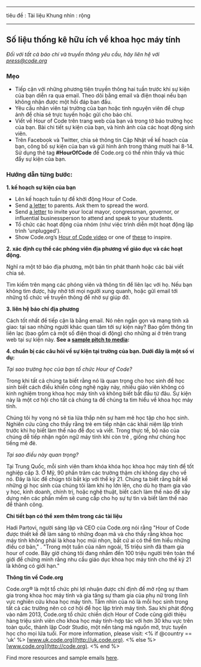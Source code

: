 * * *

tiêu đề : Tài liệu Khung nhìn : rộng

* * *

## Số liệu thống kê hữu ích về khoa học máy tính

*Đối với tất cả báo chí và truyền thông yêu cầu, hãy liên hệ với <press@code.org>*

### Mẹo

  * Tiếp cận với những phương tiện truyền thông hai tuần trước khi sự kiện của bạn diễn ra qua email. Theo dõi bằng email và điện thoại nếu bạn không nhận được một hồi đáp ban đầu.
  * Yêu cầu nhân viên tại trường của bạn hoặc tình nguyện viên để chụp ảnh để chia sẻ trực tuyến hoặc gửi cho báo chí.
  * Viết về Hour of Code trên trang web của bạn và trong tờ báo trường học của bạn. Bài chi tiết sự kiện của bạn, và hình ảnh của các hoạt động sinh viên.
  * Trên Facebook và Twitter, chia sẻ thông tin Cập Nhật về kế hoạch của bạn, công bố sự kiện của bạn và gửi hình ảnh trong tháng mười hai 8-14. Sử dụng thẻ tag **#HourOfCode** để Code.org có thể nhìn thấy và thúc đẩy sự kiện của bạn.

### Hướng dẫn từng bước:

**1. kế hoạch sự kiện của bạn**

  * Lên kế hoạch tuần tự để khởi động Hour of Code.
  * Send [a letter](<%= hoc_uri('/resources/#sample-emails') %>) to parents. Ask them to spread the word.
  * Send [a letter](<%= hoc_uri('/resources/#sample-emails') %>) to invite your local mayor, congressman, governor, or influential businessperson to attend and speak to your students.
  * Tổ chức các hoạt động của nhóm (như việc trình diễn một hoạt động lập trình 'unplugged').
  * Show Code.org’s [Hour of Code video](<%= hoc_uri('/') %>) or one of [these](<%= hoc_uri('/resources#videos') %>) to inspire.

**2. xác định cụ thể các phóng viên địa phương về giáo dục và các hoạt động.**

Nghĩ ra một tờ báo địa phương, một bản tin phát thanh hoặc các bài viết chia sẻ.

Tìm kiếm trên mạng các phóng viên và thông tin để liên lạc với họ. Nếu bạn không tìm được, hãy nhờ tới mọi người xung quanh, hoặc gửi email tới những tổ chức về truyền thông để nhờ sự giúp đỡ.

**3. liên hệ báo chí địa phương**

Cách tốt nhất để tiếp cận là bằng email. Nó nên ngắn gọn và mang tính xã giao: tại sao những người khác quan tâm tới sự kiện này? Bao gồm thông tin liên lạc (bao gồm cả một số điện thoại di động) cho những ai ở trên trang web tại sự kiện này. **See a [sample pitch to media](<%= hoc_uri('/resources#sample-emails') %>):**

**4. chuẩn bị các câu hỏi về sự kiện tại trường của bạn. Dưới đây là một số ví dụ:**

*Tại sao trường học của bạn tổ chức Hour of Code?*

Trong khi tất cả chúng ta biết rằng nó là quan trọng cho học sinh để học sinh biết cách điều khiển công nghệ ngày này, nhiều giáo viên không có kinh nghiệm trong khoa học máy tính và không biết bắt đầu từ đâu. Sự kiện này là một cơ hội cho tất cả chúng ta để chúng ta tìm hiểu về khoa học máy tính.

Chúng tôi hy vọng nó sẽ tia lửa thắp nên sự ham mê học tập cho học sinh. Nghiên cứu cũng cho thấy rằng trẻ em tiếp nhận các khái niệm lập trình trước khi họ biết làm thế nào để đọc và viết. Trong thực tế, bộ não của chúng dễ tiếp nhận ngôn ngữ máy tính khi còn trẻ , giống như chúng học tiếng mẻ đẻ.

*Tại sao điều này quan trọng?*

Tại Trung Quốc, mỗi sinh viên tham khóa khóa học khoa học máy tính để tốt nghiệp cấp 3. Ở Mỹ, 90 phần trăm các trường thậm chí không dạy cho về nó. Đây là lúc để chúgn tôi bắt kịp với thể kỷ 21. Chúng ta biết rằng bất kể những gì học sinh của chúng tôi làm khi họ lớn lên, cho dù họ tham gia vào y học, kinh doanh, chính trị, hoặc nghệ thuật, biết cách làm thế nào để xây dựng nên các phần mềm sẽ cung cấp cho họ sự tự tin và biết làm thế nào để thành công.

**Chi tiết bạn có thể xem thêm trong các tài liệu**

Hadi Partovi, người sáng lập và CEO của Code.org nói rằng "Hour of Code được thiết kế để làm sáng tỏ những đoạn mã và cho thấy rằng khoa học máy tính không phải là khoa học mũi nhọn, bất cứ ai có thể tìm hiểu những điều cơ bản," . "Trong một tuần của năm ngoái, 15 triệu sinh đã tham gia hour of code. Bây giờ chúng tôi đang nhắm đến 100 triệu người trên toàn thế giới để chứng minh rằng nhu cầu giáo dục khoa học máy tính cho thế kỷ 21 là không có giới hạn."

**Thông tin về Code.org**

Code.org® là một tổ chức phi lợi nhuận được chỉ định để mở rộng sự tham gia trong khoa học máy tính và gia tăng sự tham gia của phụ nữ trong lĩnh vực nghiên cứu khoa học máy tính. Tầm nhìn của nó là mỗi học sinh trong tất cả các trường nên có cơ hội để học lập trình máy tính. Sau khi phát động vào năm 2013, Code.org tổ chức chiến dịch Hour of Code cũng giới thiệu hàng triệu sinh viên cho khoa học máy tính-hợp tác với hơn 30 khu vực trên toàn quốc, thành lập Codr Studio, một nền tảng mã nguồn mở, trực tuyến học cho mọi lứa tuổi. For more information, please visit: <% if @country == 'uk' %> [www.uk.code.org](http://uk.code.org). <% else %> [www.code.org](http://code.org). <% end %>

  
Find more resources and sample emails [here](<%= hoc_uri('/resources') %>).